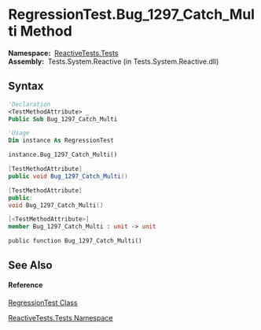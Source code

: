 # RegressionTest.Bug\_1297\_Catch\_Multi Method

**Namespace:**  [ReactiveTests.Tests](ReactiveTests.Tests\ReactiveTests.Tests.md)  
**Assembly:**  Tests.System.Reactive (in Tests.System.Reactive.dll)

## Syntax

```vb
'Declaration
<TestMethodAttribute> _
Public Sub Bug_1297_Catch_Multi
```

```vb
'Usage
Dim instance As RegressionTest

instance.Bug_1297_Catch_Multi()
```

```csharp
[TestMethodAttribute]
public void Bug_1297_Catch_Multi()
```

```c++
[TestMethodAttribute]
public:
void Bug_1297_Catch_Multi()
```

```fsharp
[<TestMethodAttribute>]
member Bug_1297_Catch_Multi : unit -> unit 
```

```jscript
public function Bug_1297_Catch_Multi()
```

## See Also

#### Reference

[RegressionTest Class](RegressionTest\RegressionTest.md)

[ReactiveTests.Tests Namespace](ReactiveTests.Tests\ReactiveTests.Tests.md)




